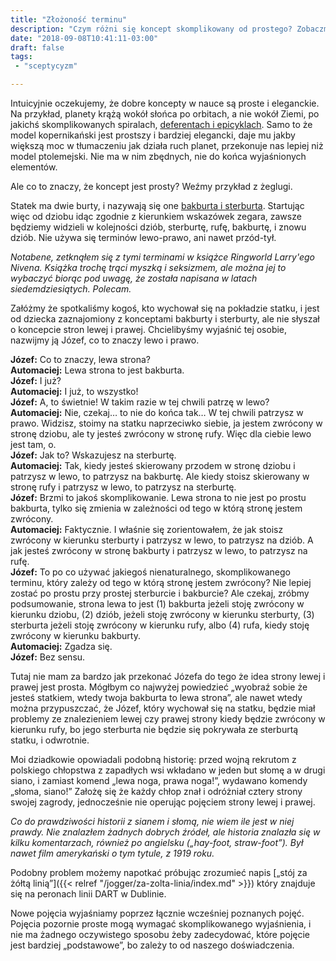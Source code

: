 ```yaml
---
title: "Złożoność terminu"
description: "Czym różni się koncept skomplikowany od prostego? Zobaczmy to na przykładzie stron statku."
date: "2018-09-08T10:41:11-03:00"
draft: false
tags:
 - "sceptycyzm"

---
```


Intuicyjnie oczekujemy, że dobre koncepty w nauce są proste i eleganckie. Na
przykład, planety krążą wokół słońca po orbitach, a nie wokół Ziemi, po jakichś
skomplikowanych spiralach, [deferentach i epicyklach][deferent]. Samo to że
model kopernikański jest prostszy i bardziej elegancki, daje mu jakby większą
moc w tłumaczeniu jak działa ruch planet, przekonuje nas lepiej niż model
ptolemejski. Nie ma w nim zbędnych, nie do końca wyjaśnionych elementów.

Ale co to znaczy, że koncept jest prosty? Weźmy przykład z żeglugi.

Statek ma dwie burty, i nazywają się one [bakburta i sterburta][burty].
Startując więc od dziobu idąc zgodnie z kierunkiem wskazówek zegara, zawsze
będziemy widzieli w kolejności dziób, sterburtę, rufę, bakburtę, i znowu dziób.
Nie używa się terminów lewo-prawo, ani nawet przód-tył.

<!--more-->

_Notabene, zetknąłem się z tymi terminami w książce Ringworld Larry'ego Nivena.
Książka trochę trąci myszką i seksizmem, ale można jej to wybaczyć biorąc pod
uwagę, że została napisana w latach siedemdziesiątych. Polecam._

Załóżmy że spotkaliśmy kogoś, kto wychował się na pokładzie statku, i jest od
dziecka zaznajomiony z konceptami bakburty i sterburty, ale nie słyszał
o koncepcie stron lewej i prawej. Chcielibyśmy wyjaśnić tej osobie, nazwijmy ją
Józef, co to znaczy lewo i prawo.

**Józef:** Co to znaczy, lewa strona?  
**Automaciej:** Lewa strona to jest bakburta.  
**Józef:** I już?  
**Automaciej:** I już, to wszystko!  
**Józef:** A, to świetnie! W takim razie w tej chwili patrzę w lewo?  
**Automaciej:** Nie, czekaj… to nie do końca tak… W tej chwili patrzysz w prawo.
Widzisz, stoimy na statku naprzeciwko siebie, ja jestem zwrócony w stronę
dziobu, ale ty jesteś zwrócony w stronę rufy. Więc dla ciebie lewo jest tam, o.  
**Józef:** Jak to? Wskazujesz na sterburtę.  
**Automaciej:** Tak, kiedy jesteś skierowany przodem w stronę dziobu i patrzysz
w lewo, to patrzysz na bakburtę. Ale kiedy stoisz skierowany w stronę rufy
i patrzysz w lewo, to patrzysz na sterburtę.  
**Józef:** Brzmi to jakoś skomplikowanie. Lewa strona to nie jest po prostu
bakburta, tylko się zmienia w zależności od tego w którą stronę jestem zwrócony.  
**Automaciej:** Faktycznie. I właśnie się zorientowałem, że jak stoisz zwrócony
w kierunku sterburty i patrzysz w lewo, to patrzysz na dziób. A jak jesteś
zwrócony w stronę bakburty i patrzysz w lewo, to patrzysz na rufę.  
**Józef:** To po co używać jakiegoś nienaturalnego, skomplikowanego terminu,
który zależy od tego w którą stronę jestem zwrócony? Nie lepiej zostać po prostu
przy prostej sterburcie i bakburcie? Ale czekaj, zróbmy podsumowanie, strona
lewa to jest (1) bakburta jeżeli stoję zwrócony w kierunku dziobu, (2) dziób,
jeżeli stoję zwrócony w kierunku sterburty, (3) sterburta jeżeli stoję zwrócony
w kierunku rufy, albo (4) rufa, kiedy stoję zwrócony w kierunku bakburty.  
**Automaciej:** Zgadza się.  
**Józef:** Bez sensu.

Tutaj nie mam za bardzo jak przekonać Józefa do tego że idea strony lewej
i prawej jest prosta. Mógłbym co najwyżej powiedzieć „wyobraź sobie że jesteś
statkiem, wtedy twoja bakburta to lewa strona”, ale nawet wtedy można
przypuszczać, że Józef, który wychował się na statku, będzie miał problemy ze
znalezieniem lewej czy prawej strony kiedy będzie zwrócony w kierunku rufy, bo
jego sterburta nie będzie się pokrywała ze sterburtą statku, i odwrotnie.

Moi dziadkowie opowiadali podobną historię: przed wojną rekrutom z polskiego
chłopstwa z zapadłych wsi wkładano w jeden but słomę a w drugi siano, i zamiast
komend „lewa noga, prawa noga!”, wydawano komendy „słoma, siano!” Założę się że
każdy chłop znał i odróżniał cztery strony swojej zagrody, jednocześnie nie
operując pojęciem strony lewej i prawej.

_Co do prawdziwości historii z sianem i słomą, nie wiem ile jest w niej prawdy.
Nie znalazłem żadnych dobrych źródeł, ale historia znalazła się w kilku
komentarzach, również po angielsku („hay-foot, straw-foot”). Był nawet film
amerykański o tym tytule, z 1919 roku._

Podobny problem możemy napotkać próbując zrozumieć napis [„stój za żółtą
linią”]({{< relref "/jogger/za-zolta-linia/index.md" >}}) który znajduje
się na peronach linii DART w Dublinie.

Nowe pojęcia wyjaśniamy poprzez łącznie wcześniej poznanych pojęć. Pojęcia
pozornie proste mogą wymagać skomplikowanego wyjaśnienia, i nie ma żadnego
oczywistego sposobu żeby zadecydować, które pojęcie jest bardziej „podstawowe”,
bo zależy to od naszego doświadczenia.

[burty]: https://pl.wikipedia.org/wiki/Burta_(statek_wodny)
[deferent]: https://pl.wikipedia.org/wiki/Deferent
